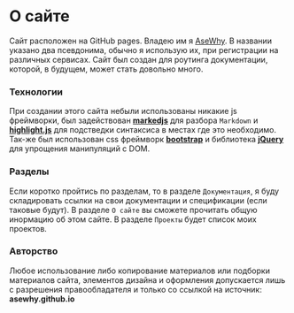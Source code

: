 # О сайте

Сайт расположен на GitHub pages. Владею им я [AseWhy](https://github.com/AseWhy/). В названии указано два псевдонима, обычно я использую их, при регистрации на различных сервисах. Сайт был создан для роутинга документации, которой, в будущем, может стать довольно много.

### Технологии
При создании этого сайта небыли использованы никакие js фреймворки, был задействован [**markedjs**](https://github.com/markedjs/marked) для разбора `Markdown` и [**highlight.js**](https://highlightjs.org/) для подстведки синтаксиса в местах где это необходимо. Так-же был использован css фреймворк [**bootstrap**](https://getbootstrap.com/) и библиотека [**jQuery**](https://jquery.com/) для упрощения манипуляций с DOM.

### Разделы
Если коротко пройтись по разделам, то в разделе `Документация`, я буду складировать ссылки на свои документации и спецификации (если таковые будут). В разделе `О сайте` вы сможете прочитать общую инормацию об этом сайте. В разделе `Проекты` будет список моих проектов.

### Авторство
Любое использование либо копирование материалов или подборки материалов сайта, элементов дизайна и оформления допускается лишь с разрешения правообладателя и только со ссылкой на источник: **asewhy.github.io**